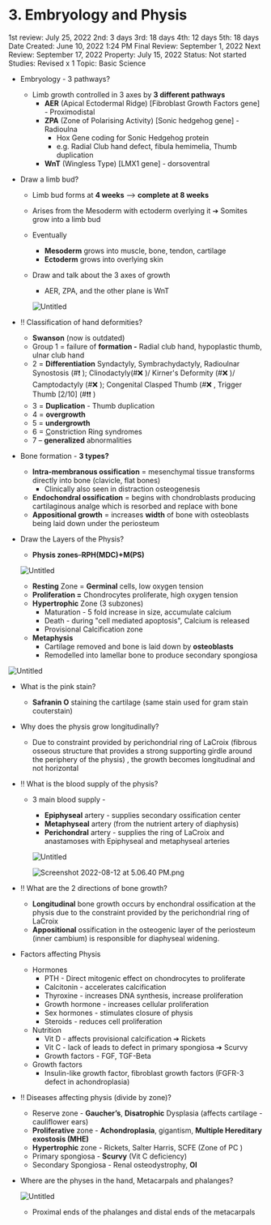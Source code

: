 # 3. Embryology and Physis

1st review: July 25, 2022
2nd: 3 days
3rd: 18 days
4th: 12 days
5th: 18 days
Date Created: June 10, 2022 1:24 PM
Final Review: September 1, 2022
Next Review: September 17, 2022
Property: July 15, 2022
Status: Not started
Studies: Revised x 1
Topic: Basic Science

- Embryology - 3 pathways?
    - Limb growth controlled in 3 axes by **3 different pathways**
        - **AER** (Apical Ectodermal Ridge) [Fibroblast Growth Factors gene] - Proximodistal
        - **ZPA** (Zone of Polarising Activity) [Sonic hedgehog gene] - Radioulna
            - Hox Gene coding for Sonic Hedgehog protein
            - e.g. Radial Club hand defect, fibula hemimelia, Thumb duplication
        - **WnT** (Wingless Type) [LMX1 gene] - dorsoventral
- Draw a limb bud?
    - Limb bud forms at **4 weeks** -->  **complete at 8 weeks**
    - Arises from the Mesoderm with ectoderm overlying it ➔ Somites grow into a limb bud
    - Eventually
        - **Mesoderm** grows into muscle, bone, tendon, cartilage
        - **Ectoderm** grows into overlying skin
    - Draw and talk about the 3 axes of growth
        - AER, ZPA, and the other plane is WnT
        
        ![Untitled](3%20Embryology%20and%20Physis%206497cfd095414b1a92a97feac3a362ae/Untitled.png)
        
- ‼️ Classification of hand deformities?
    - **Swanson** (now is outdated)
    - Group 1 = failure of **formation -** Radial club hand, hypoplastic thumb, ulnar club hand
    - 2 = **Differentiation** Syndactyly, Symbrachydactyly, Radioulnar Synostosis (#❗️ ); Clinodactyly(#❌ )/ Kirner's Deformity (#❌ )/ Camptodactyly (#❌ ); Congenital Clasped Thumb (#❌ , Trigger Thumb [2/10] (#❗️❗️ )
    - 3 = **Duplication** - Thumb duplication
    - 4 = **overgrowth**
    - 5 = **undergrowth**
    - 6 = [C](https://workflowy.com/#/e468024f1791)onstriction Ring syndromes
    - 7 – **generalized** abnormalities
- Bone formation - **3 types?**
    - **Intra-membranous ossification** = mesenchymal tissue transforms directly into bone (clavicle, flat bones)
        - Clinically also seen in distraction osteogenesis
    - **Endochondral ossification** = begins with chondroblasts producing cartilaginous analge which is resorbed and replace with bone
    - **Appositional growth** = increases **width** of bone with osteoblasts being laid down under the periosteum
- Draw the Layers of the Physis?
    - **Physis zones**–**RPH(MDC)+M(PS)**
    
    ![Untitled](3%20Embryology%20and%20Physis%206497cfd095414b1a92a97feac3a362ae/Untitled%201.png)
    
    - **Resting** Zone = **Germinal** cells, low oxygen tension
    - **Proliferation =** Chondrocytes proliferate, high oxygen tension
    - **Hypertrophic** Zone (3 subzones)
        - Maturation - 5 fold increase in size, accumulate calcium
        - Death - during "cell mediated apoptosis", Calcium is released
        - Provisional Calcification zone
    - **Metaphysis**
        - Cartilage removed and bone is laid down by **osteoblasts**
        - Remodelled into lamellar bone to produce secondary spongiosa

![Untitled](3%20Embryology%20and%20Physis%206497cfd095414b1a92a97feac3a362ae/Untitled%202.png)

- What is the pink stain?
    - **Safranin O** staining the cartilage (same stain used for gram stain couterstain)
- Why does the physis grow longitudinally?
    - Due to constraint provided by perichondrial ring of LaCroix (fibrous osseous structure that provides a strong supporting girdle around the periphery of the physis) , the growth becomes longitudinal and not horizontal
- ‼️ What is the blood supply of the physis?
    - 3 main blood supply -
        - **Epiphyseal** artery - supplies secondary ossification center
        - **Metaphyseal** artery (from the nutrient artery of diaphysis)
        - **Perichondral** artery - supplies the ring of LaCroix and anastamoses with Epiphyseal and metaphyseal arteries
        
        ![Untitled](3%20Embryology%20and%20Physis%206497cfd095414b1a92a97feac3a362ae/Untitled%203.png)
        
        ![Screenshot 2022-08-12 at 5.06.40 PM.png](3%20Embryology%20and%20Physis%206497cfd095414b1a92a97feac3a362ae/Screenshot_2022-08-12_at_5.06.40_PM.png)
        
- ‼️ What are the 2 directions of bone growth?
    - **Longitudinal** bone growth occurs by enchondral ossification at the physis due to the constraint provided by the perichondrial ring of LaCroix
    - **Appositional** ossification in the osteogenic layer of the periosteum  (inner cambium) is responsible for diaphyseal widening.
- Factors affecting Physis
    - Hormones
        - PTH - Direct mitogenic effect on chondrocytes to proliferate
        - Calcitonin - accelerates calcification
        - Thyroxine - increases DNA synthesis, increase proliferation
        - Growth hormone - increases cellular proliferation
        - Sex hormones - stimulates closure of physis
        - Steroids - reduces cell proliferation
    - Nutrition
        - Vit D - affects provisional calcification ➔ Rickets
        - Vit C - lack of leads to defect in primary spongiosa ➔ Scurvy
        - Growth factors - FGF, TGF-Beta
    - Growth factors
        - Insulin-like growth factor, fibroblast growth factors (FGFR-3 defect in achondroplasia)
- ‼️ Diseases affecting physis (divide by zone)?
    - Reserve zone - **Gaucher’s**, **Disatrophic** Dysplasia (affects cartilage - cauliflower ears)
    - **Proliferative** zone - **Achondroplasia**, gigantism, **Multiple Hereditary exostosis (MHE)**
    - **Hypertrophic** zone - Rickets, Salter Harris, SCFE (Zone of PC )
    - Primary spongiosa - **Scurvy** (Vit C deficiency)
    - Secondary Spongiosa - Renal osteodystrophy, **OI**
- Where are the physes in the hand, Metacarpals and phalanges?
    
    ![Untitled](3%20Embryology%20and%20Physis%206497cfd095414b1a92a97feac3a362ae/Untitled%204.png)
    
    - Proximal ends of the phalanges and distal ends of the metacarpals